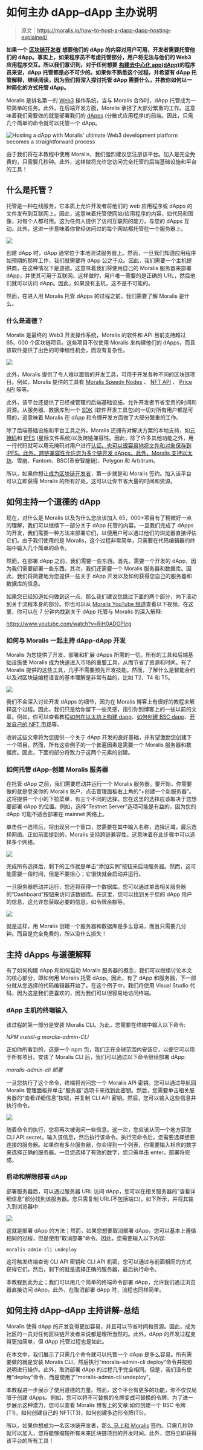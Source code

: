 # 如何主办 dApp–dApp 主办说明

> 原文：<https://moralis.io/how-to-host-a-dapp-dapp-hosting-explained/>

**如果一个** [**区块链开发者**](https://moralis.io/how-to-become-a-blockchain-developer/) **想要他们的 dApp 的内容对用户可用，开发者需要托管他们的 dApp。事实上，如果程序员不考虑托管部分，用户将无法与他们的 Web3 应用程序交互。所以我们意识到，对于任何想要** [**构建去中心化 app(dApp)**](https://moralis.io/how-to-build-decentralized-apps-dapps-quickly-and-easily/)**的程序员来说，dApp 托管都是必不可少的。如果你不熟悉这个过程，并希望有 dApp 托管解释，继续阅读，因为我们将深入探讨托管 dApp 需要什么，并教你如何以一种简化的方式托管 dApp。**

Moralis 是排名第一的 [Web3](https://moralis.io/the-ultimate-guide-to-web3-what-is-web3/) 操作系统，当与 Moralis 合作时，dApp 托管成为一项简单的任务。此外，在后端开发方面，Moralis 承担了大部分繁重的工作。这意味着我们需要做的就是部署我们的 [dApps](https://moralis.io/decentralized-applications-explained-what-are-dapps/) (分散式应用程序)的前端。因此，只需几个简单的命令就可以托管一个 dApp。

![](img/044d41ebe0b9cd5b20dc9c8c3c6e9a36.png "Hosting a dApp with Moralis' ultimate Web3 development platform becomes a straightforward process")

由于我们将在本教程中使用 Moralis，我们强烈建议您注册该平台。加入是完全免费的，只需要几秒钟。此外，这样做将允许您访问完全托管的后端基础设施和平台的工具！

## 什么是托管？

托管是一种在线服务，它本质上允许开发者将他们的 web 应用程序或 dApps 的文件发布到互联网上。因此，这意味着托管使网站/应用程序的内容，如代码和图像，对每个人都可用。这为任何人提供了访问互联网的能力，与您的 dApps 互动。此外，这进一步意味着你曾经访问过的每个网站都托管在一个服务器上。

![](img/de254be18fc1beb2c6f3fb4f40def5f2.png)

创建 dApp 时，dApp 通常位于本地测试服务器上。然而，一旦我们知道应用程序如预期的那样工作，我们就需要将 dApp 公之于众。因此，我们需要一个主机提供商，在这种情况下是道德。这意味着我们将使用自己的 Moralis 服务器来部署 dApp，并使其可用于互联网。这样做时，用户唯一需要的是正确的 URL，然后他们就可以访问 dApp。因此，如果没有主机，这不是不可能的。

然而，在进入用 Moralis 托管 dApps 的过程之前，我们需要了解 Moralis 是什么。

### 什么是道德？

Moralis 是最终的 Web3 开发操作系统，Moralis 的软件和 API 目前支持超过 65，000 个区块链项目。这些项目不仅使用 Moralis 来构建他们的 dApps，而且该软件提供了出色的可伸缩性机会，而没有复杂性。

![](img/865566a48d74ecd13aa735fc364c0927.png)

此外，Moralis 提供了令人难以置信的开发工具，可用于开发各种不同的区块链项目。例如，Moralis 提供的工具有 [Moralis Speedy Nodes](https://moralis.io/speedy-nodes/?utm_source=blog&utm_medium=post&utm_campaign=Decentralized%2520Applications%2520Explained%2520%25E2%2580%2593%2520What%2520are%2520dApps%253F) 、 [NFT API](https://moralis.io/ultimate-nft-api-exploring-moralis-nft-api/) 、 [Price API](https://moralis.io/introducing-the-moralis-price-api/) 等等。

此外，该平台还提供了已经被管理的后端基础设施，允许开发者节省宝贵的时间和资源。从服务器、数据库到一个 [SDK](https://moralis.io/exploring-moralis-sdk-the-ultimate-web3-sdk/) (软件开发工具包)的一切对所有用户都是可用的，这意味着 Moralis 在 dApp 和令牌开发方面做了大部分繁重的工作。

除了后端基础设施和平台工具之外，Moralis 还拥有对解决方案的本地支持，如[元掩码](https://moralis.io/metamask-explained-what-is-metamask/)和 [IPFS](https://moralis.io/what-is-ipfs-interplanetary-file-system/) (星际文件系统)以及跨链兼容性。因此，除了许多其他功能之外，用一行代码就可以用元掩码对用户进行[认证。也可以很容易地将文件和对象保存到 IPFS。此外，跨链兼容性允许您为多个链开发 dApps。此外，Moralis 支持](https://moralis.io/how-to-authenticate-with-metamask/)[以太坊](https://moralis.io/full-guide-what-is-ethereum/)、雪崩、Fantom、BSC(币安智能链)、Polygon 和 Arbitrum。

所以，如果你想让[成为区块链开发者](https://moralis.io/how-to-become-a-blockchain-developer/)，第一步就是和 Moralis 签约。加入该平台可以立即获得 Moralis 的所有好处。这可以让你节省大量的时间和资源。

## 如何主持一个道德的 dApp

现在，对什么是 Moralis 以及为什么您应该加入 65，000+项目有了稍微好一点的理解，我们可以继续下一部分关于 dApp 托管的内容。一旦我们完成了 dApps 的开发，我们需要一种方法来部署它们，以便用户可以通过他们的浏览器直接评估它们。由于我们使用的是 Moralis，这个过程非常简单，只需要在代码编辑器的终端中输入几个简单的命令。

然而，在部署 dApp 之前，我们需要一些东西。首先，需要一个开发的 dApp，因为我们需要部署一些东西。其次，我们还需要一个 Moralis 服务器和数据库。因此，我们将简要地为您提供一些关于 dApp 开发以及如何获得您自己的服务器和数据库的信息。

如果您已经知道如何做到这一点，那么我们建议您跳过下面的两个部分，向下滚动到关于流程本身的部分。你也可以从 [Moralis YouTube 频道](https://www.youtube.com/channel/UCgWS9Q3P5AxCWyQLT2kQhBw)查看以下视频。在这里，你可以在 7 分钟内找到关于 dApp 托管与 Moralis 的深入解释:

https://www.youtube.com/watch?v=RiH0ADGPleg

### 如何与 Moralis 一起主持 dApp-dApp 开发

Moralis 为您提供了开发、部署和扩展 dApps 所需的一切。所有的工具和后端基础设施使 Moralis 成为快速进入市场的重要工具，从而节省了资源和时间。有了 Moralis 提供的这些工具，几乎不需要预先开发技能。然而，了解什么是智能合约以及对区块链编程语言的基本理解是非常有益的，比如 T2、T4 和 T5。

![](img/a62443d1e7ebadd2d7c1ad7a8dbebe0f.png)

我们不会深入讨论开发 dApps 的细节，因为在 Moralis 博客上有很好的教程来解释这个过程。因此，我们只是给你留下一些灵感，指引你到博客上的一些以前的文章。例如，你可以查看教程[如何在以太坊上构建 dapp](https://moralis.io/how-to-build-dapps-on-ethereum/)、[如何创建 BSC dapp](https://moralis.io/how-to-create-bsc-dapps-quickly/)、[开发自己的 NFT 市场](https://moralis.io/develop-your-own-nft-marketplace-step-by-step-guide/)等。

收听这些文章将为您提供一个关于 dApp 开发的良好基础，并有望激励您创建下一个项目。然而，所有这些例子的一个普遍因素是需要一个 Moralis 服务器和数据库。因此，下面的部分将致力于这两个元素的创建。

### 如何托管 dApp–创建 Moralis 服务器

在托管 dApp 之前，我们需要启动并运行一个 Moralis 服务器。要开始，你需要做的就是登录你的 Moralis 账户，点击管理面板右上角的“+创建一个新服务器”。这将提供一个小的下拉菜单，有三个不同的选择。您在这里的选择应该取决于您想要部署 dApp 的位置。例如，选择“Testnet Server”选项可能是有益的，因为您的 dApp 可能不适合部署在 mainnet 网络上。

单击任一选项后，将出现另一个窗口，您需要在其中输入名称，选择区域，最后选择网络。正如前面提到的，Moralis 支持跨链兼容性。这意味着在此步骤中可以选择多个网络。

![](img/db807f591934ec99936ba6a08eae361b.png)

完成所有选择后，剩下的工作就是单击“添加实例”按钮来启动服务器。然而，这可能需要一段时间，但是不要担心；它很快就会启动并运行。

一旦服务器启动并运行，您还将获得一个数据库。您可以通过单击相关服务器的“Dashboard”按钮来访问该数据库。在这里，您可以找到关于您的 dApp 用户的信息，这允许您获取必要的信息，如令牌余额等。

![](img/627022733159bff8a2667278a94b5887.png)

就是这样，用 Moralis 创建一个服务器和数据库是多么容易，而且只需要几分钟。而且是完全免费的，所以没什么损失！

## 主持 dApps 与道德解释

有了如何构建 dApp 和如何启动 Moralis 服务器的概念，我们可以继续讨论本文的核心部分，即如何用 Moralis 托管 dApp。因此，有了 dApp 和服务器，下一部分就从您选择的代码编辑器开始了。在这个例子中，我们将使用 Visual Studio 代码，因为这是我们更喜欢的，因为我们可以很容易地访问终端。

### dApp 主机的终端输入

该过程的第一部分是安装 Moralis CLI。为此，您需要在终端中输入以下命令:

*NPM install-g moralis-admin-CLI*

正如你所看到的，这是一个 npm 包，我们正在全球范围内安装它，以便它可以用于所有项目。安装了 Moralis CLI 后，我们可以通过以下命令继续部署 dApp:

*moralis-admin-cli 部署*

一旦您执行了这个命令，终端将询问您一个 Moralis API 密钥。您可以通过导航回 Moralis 管理面板并单击“服务器”选项卡来找到此密钥。然后，您需要单击相关服务器的“查看详细信息”按钮，并复制 CLI API 密钥。然后，您可以输入这些信息并执行命令。

![](img/ba6a257b5c066f52a98f7e02966727a3.png)

随着命令的执行，您将再次被询问一些信息。这一次，您应该从同一个地方获取 CLI API secret，输入该信息，然后执行该命令。执行完命令后，您需要选择想要连接的服务器。如果你有多台服务器，你会得到一个列表，你需要输入相应的数字来选择正确的服务器。一旦您选择了有效的数字，您只需单击 enter，部署将完成。

### 启动和解除部署 dApp

部署服务器后，可以通过服务器 URL 访问 dApp，您可以在相关服务器的“查看详细信息”部分找到该服务器。您只需复制 URL(不包括端口)，如下所示，并将其输入到浏览器中:

![](img/7c1a17dd8e312bd8b3ec6e47de98b2b1.png)

这就是部署 dApp 的方法；然而，如果您想要取消部署 dApp，您可以基本上遵循相同的过程，但是使用“取消部署”命令。因此，您需要输入以下内容:

```
moralis-admin-cli undeploy
```

这将触发终端查询 CLI API 密钥和 CLI API 机密，您可以通过与前面相同的方式获得它们。然后，剩下的就是选择正确的服务器，最后执行命令。

本教程到此为止；我们可以用几个简单的终端命令部署 dApp，允许我们通过浏览器直接访问 dApp。此外，在取消部署 dApp 时，流程也同样简单。

## 如何主持 dApp–dApp 主持讲解–总结

Moralis 使得 dApp 的开发变得更加容易，并且可以节省时间和资源。因此，成为社区的一员对任何区块链开发者来说都是理所当然的。此外，dApp 的开发过程变得更加简单，但 dApp 托管过程也是如此。

在本文中，我们展示了只需几个命令就可以托管一个 dApp 是多么容易。所有需要做的就是安装 Moralis CLI，然后执行“moralis-admin-cli deploy”命令并按照说明进行操作。此外，取消部署 dApp 的过程几乎完全相同。但是，我们没有使用“deploy”命令，而是使用了“moralis-admin-cli undeploy”。

本教程进一步展示了使用道德的力量。然而，这个平台有更多的功能，你不仅仅局限于创建 dApps。例如，您可以将不可替换的令牌变成可替换的令牌。为了进一步展示这种潜力，您可以查看 Moralis 博客上的文章:如何创建一个 BSC 令牌(T1)，如何创建自己的 NFT(T3)，如何创建多边形令牌(T5)。

所以，如果你想成为一名区块链开发者，那么,[马上和 Moralis](https://admin.moralis.io/register) 签约。只需几秒钟就可以加入，您将能够缩短所有未来区块链项目的开发时间。此外，您将立即获得该平台的所有工具！